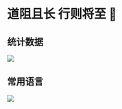# 道阻且长 行则将至 👋

## 统计数据

<img src="https://github-readme-stats.vercel.app/api?username=coder-hxl&theme=tokyonight&show_icons=true" />

## 常用语言

<img src="https://github-readme-stats.vercel.app/api/top-langs/?username=coder-hxl&layout=compact" />


<!--
**coder-hxl/coder-hxl** is a ✨ _special_ ✨ repository because its `README.md` (this file) appears on your GitHub profile.

Here are some ideas to get you started:

- 🔭 I’m currently working on ...
- 🌱 I’m currently learning ...
- 👯 I’m looking to collaborate on ...
- 🤔 I’m looking for help with ...
- 💬 Ask me about ...
- 📫 How to reach me: ...
- 😄 Pronouns: ...
- ⚡ Fun fact: ...
-->
